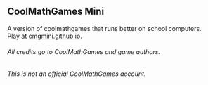 ## CoolMathGames Mini
A version of coolmathgames that runs better on school computers.  
Play at [cmgmini.github.io](https://cmgmini.github.io).

###### All credits go to CoolMathGames and game authors.  
###### This is not an official CoolMathGames account.
<!--
**cmgmini/cmgmini** is a ✨ _special_ ✨ repository because its `README.md` (this file) appears on your GitHub profile.

Here are some ideas to get you started:

- 🔭 I’m currently working on ...
- 🌱 I’m currently learning ...
- 👯 I’m looking to collaborate on ...
- 🤔 I’m looking for help with ...
- 💬 Ask me about ...
- 📫 How to reach me: ...
- 😄 Pronouns: ...
- ⚡ Fun fact: ...
-->
